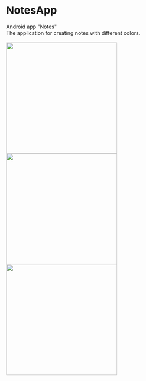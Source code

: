 # NotesApp
Android app "Notes"
<br>
The application for creating notes with different colors.
<br>
<br>
<img height="300" src="https://i.ibb.co/GPPfmwp/notes1.jpg">
<img height="300" src="https://i.ibb.co/FzpXcHn/notes2.jpg">
<img height="300" src="https://i.ibb.co/kHFm4zB/notes3.jpg">
<br>
